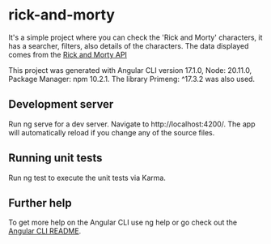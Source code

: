 # rick-and-morty
It's a simple project where you can check the 'Rick and Morty' characters, it has a searcher, filters, also details of the characters. The data displayed comes from the [Rick and Morty API](https://rickandmortyapi.com/)

This project was generated with Angular CLI version 17.1.0, Node: 20.11.0, Package Manager: npm 10.2.1. The library Primeng: ^17.3.2 was also used.

## Development server
Run ng serve for a dev server. Navigate to http://localhost:4200/. The app will automatically reload if you change any of the source files.

## Running unit tests
Run ng test to execute the unit tests via Karma.

## Further help
To get more help on the Angular CLI use ng help or go check out the [Angular CLI README](https://github.com/angular/angular-cli/blob/master/README.md).
